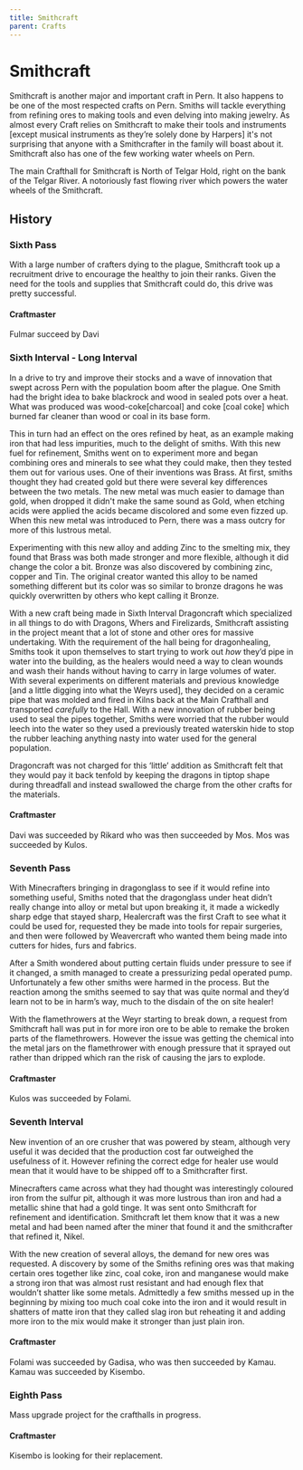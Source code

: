 ```yaml
---
title: Smithcraft
parent: Crafts
---
```


# Smithcraft

Smithcraft is another major and important craft in Pern. It also happens to be one of the most respected crafts on Pern. Smiths will tackle everything from refining ores to making tools and even delving into making jewelry. As almost every Craft relies on Smithcraft to make their tools and instruments \[except musical instruments as they’re solely done by Harpers\] it's not surprising that anyone with a Smithcrafter in the family will boast about it.  Smithcraft also has one of the few working water wheels on Pern.

The main Crafthall for Smithcraft is North of Telgar Hold, right on the bank of the Telgar River. A notoriously fast flowing river which powers the water wheels of the Smithcraft. 

## History

### Sixth Pass

With a large number of crafters dying to the plague, Smithcraft took up a recruitment drive to encourage the healthy to join their ranks. Given the need for the tools and supplies that Smithcraft could do, this drive was pretty successful. 

#### Craftmaster

Fulmar succeed by Davi

### Sixth Interval - Long Interval

In a drive to try and improve their stocks and a wave of innovation that swept across Pern with the population boom after the plague. One Smith had the bright idea to bake blackrock and wood in sealed pots over a heat. What was produced was wood-coke\[charcoal\] and coke \[coal coke\] which burned far cleaner than wood or coal in its base form. 

This in turn had an effect on the ores refined by heat, as an example making iron that had less impurities, much to the delight of smiths. With this new fuel for refinement, Smiths went on to experiment more and began combining ores and minerals to see what they could make, then they tested them out for various uses. One of their inventions was Brass. At first, smiths thought they had created gold but there were several key differences between the two metals. The new metal was much easier to damage than gold, when dropped it didn't make the same sound as Gold, when etching acids were applied the acids became discolored and some even fizzed up. When this new metal was introduced to Pern, there was a mass outcry for more of this lustrous metal. 

Experimenting with this new alloy and adding Zinc to the smelting mix, they found that Brass was both made stronger and more flexible, although it did change the color a bit. Bronze was also discovered by combining zinc, copper and Tin. The original creator wanted this alloy to be named something different but its color was so similar to bronze dragons he was quickly overwritten by others who kept calling it Bronze. 

With a new craft being made in Sixth Interval Dragoncraft which specialized in all things to do with Dragons, Whers and Firelizards, Smithcraft assisting in the project meant that a lot of stone and other ores for massive undertaking. With the requirement of the hall being for dragonhealing, Smiths took it upon themselves to start trying to work out _how_ they’d pipe in water into the building, as the healers would need a way to clean wounds and wash their hands without having to carry in large volumes of water. With several experiments on different materials and previous knowledge \[and a little digging into what the Weyrs used\], they decided on a ceramic pipe that was molded and fired in Kilns back at the Main Crafthall and transported _carefully_ to the Hall. With a new innovation of rubber being used to seal the pipes together, Smiths were worried that the rubber would leech into the water so they used a previously treated waterskin hide to stop the rubber leaching anything nasty into water used for the general population. 

Dragoncraft was not charged for this ‘little’ addition as Smithcraft felt that they would pay it back tenfold by keeping the dragons in tiptop shape during threadfall and instead swallowed the charge from the other crafts for the materials. 

#### Craftmaster

Davi was succeeded by Rikard who was then succeeded by Mos. Mos was succeeded by Kulos. 

### Seventh Pass

With Minecrafters bringing in dragonglass to see if it would refine into something useful, Smiths noted that the dragonglass under heat didn’t really change into alloy or metal but upon breaking it, it made a wickedly sharp edge that stayed sharp, Healercraft was the first Craft to see what it could be used for, requested they be made into tools for repair surgeries, and then were followed by Weavercraft who wanted them being made into cutters for hides, furs and fabrics. 

After a Smith wondered about putting certain fluids under pressure to see if it changed, a smith managed to create a pressurizing pedal operated pump. Unfortunately a few other smiths were harmed in the process. But the reaction among the smiths seemed to say that was quite normal and they’d learn not to be in harm’s way, much to the disdain of the on site healer!

With the flamethrowers at the Weyr starting to break down, a request from Smithcraft hall was put in for more iron ore to be able to remake the broken parts of the flamethrowers. However the issue was getting the chemical into the metal jars on the flamethrower with enough pressure that it sprayed out rather than dripped which ran the risk of causing the jars to explode. 

#### Craftmaster

Kulos was succeeded by Folami.

### Seventh Interval

New invention of an ore crusher that was powered by steam, although very useful it was decided that the production cost far outweighed the usefulness of it. However refining the correct edge for healer use would mean that it would have to be shipped off to a Smithcrafter first. 

Minecrafters came across what they had thought was interestingly coloured iron from the sulfur pit, although it was more lustrous than iron and had a metallic shine that had a gold tinge. It was sent onto Smithcraft for refinement and identification. Smithcraft let them know that it was a new metal and had been named after the miner that found it and the smithcrafter that refined it, Nikel. 

With the new creation of several alloys, the demand for new ores was requested. A discovery by some of the Smiths refining ores was that making certain ores together like zinc, coal coke, iron and manganese would make a strong iron that was almost rust resistant and had enough flex that wouldn’t shatter like some metals. Admittedly a few smiths messed up in the beginning by mixing too much coal coke into the iron and it would result in shatters of matte iron that they called slag iron but reheating it and adding more iron to the mix would make it stronger than just plain iron.

#### Craftmaster

Folami was succeeded by Gadisa, who was then succeeded by Kamau. Kamau was succeeded by Kisembo.

### Eighth Pass

Mass upgrade project for the crafthalls in progress. 

#### Craftmaster

Kisembo is looking for their replacement. 

